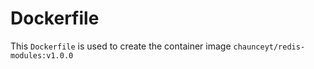 # Dockerfile

This `Dockerfile` is used to create the container image `chaunceyt/redis-modules:v1.0.0`
